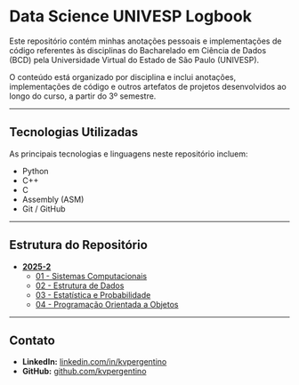 # Data Science UNIVESP Logbook

Este repositório contém minhas anotações pessoais e implementações de código referentes às disciplinas do Bacharelado em Ciência de Dados (BCD) pela Universidade Virtual do Estado de São Paulo (UNIVESP).

O conteúdo está organizado por disciplina e inclui anotações, implementações de código e outros artefatos de projetos desenvolvidos ao longo do curso, a partir do 3º semestre.

---

## Tecnologias Utilizadas

As principais tecnologias e linguagens neste repositório incluem:

* Python
* C++
* C
* Assembly (ASM)
* Git / GitHub

---

## Estrutura do Repositório

* **[2025-2](./2025-2/)**
    * [01 - Sistemas Computacionais](./2025-2/01-Sistemas-Computacionais/)
    * [02 - Estrutura de Dados](./2025-2/02-Estrutura-de-Dados/)
    * [03 - Estatística e Probabilidade](./2025-2/03-Estatistica-e-Probabilidade/)
    * [04 - Programação Orientada a Objetos](./2025-2/04-Programacao-Orientada-a-Objetos/)

---

## Contato

* **LinkedIn:** [linkedin.com/in/kvpergentino](https://linkedin.com/in/kvpergentino)
* **GitHub:** [github.com/kvpergentino](https://github.com/kvpergentino)